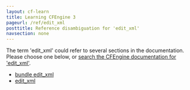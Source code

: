 ```yaml
---
layout: cf-learn
title: Learning CFEngine 3
pageurl: /ref/edit_xml
posttitle: Reference disambiguation for 'edit_xml'
navsection: none
---
```


The term 'edit_xml' could refer to several sections in the documentation. Please choose one below, or
[search the CFEngine documentation for 'edit_xml'](http://docs.cfengine.com/latest/search.html?q=edit_xml).

- [bundle edit_xml](http://docs.cfengine.com/latest/reference-promise-types-edit_xml.html#bundle-edit_xml)
- [edit_xml](http://docs.cfengine.com/latest/reference-promise-types-files.html#edit_xml)
